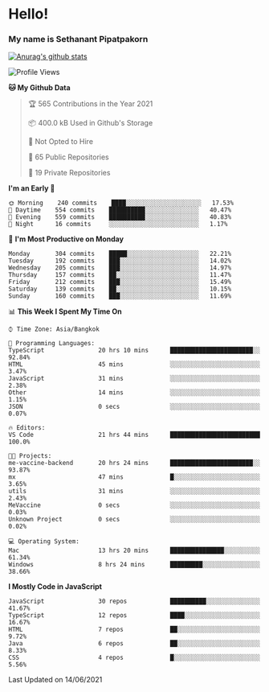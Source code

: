 # Hello!
### My name is Sethanant Pipatpakorn

[![Anurag's github stats](https://github-readme-stats.vercel.app/api?username=thetkpark&count_private=true&show_icons=true&theme=tokyonight)](https://github.com/anuraghazra/github-readme-stats)

<!--START_SECTION:waka-->
![Profile Views](http://img.shields.io/badge/Profile%20Views-14-blue)

**🐱 My Github Data** 

> 🏆 565 Contributions in the Year 2021
 > 
> 📦 400.0 kB Used in Github's Storage 
 > 
> 🚫 Not Opted to Hire
 > 
> 📜 65 Public Repositories 
 > 
> 🔑 19 Private Repositories  
 > 
**I'm an Early 🐤** 

```text
🌞 Morning    240 commits    ████░░░░░░░░░░░░░░░░░░░░░   17.53% 
🌆 Daytime    554 commits    ██████████░░░░░░░░░░░░░░░   40.47% 
🌃 Evening    559 commits    ██████████░░░░░░░░░░░░░░░   40.83% 
🌙 Night      16 commits     ░░░░░░░░░░░░░░░░░░░░░░░░░   1.17%

```
📅 **I'm Most Productive on Monday** 

```text
Monday       304 commits    █████░░░░░░░░░░░░░░░░░░░░   22.21% 
Tuesday      192 commits    ███░░░░░░░░░░░░░░░░░░░░░░   14.02% 
Wednesday    205 commits    ███░░░░░░░░░░░░░░░░░░░░░░   14.97% 
Thursday     157 commits    ██░░░░░░░░░░░░░░░░░░░░░░░   11.47% 
Friday       212 commits    ███░░░░░░░░░░░░░░░░░░░░░░   15.49% 
Saturday     139 commits    ██░░░░░░░░░░░░░░░░░░░░░░░   10.15% 
Sunday       160 commits    ███░░░░░░░░░░░░░░░░░░░░░░   11.69%

```


📊 **This Week I Spent My Time On** 

```text
⌚︎ Time Zone: Asia/Bangkok

💬 Programming Languages: 
TypeScript               20 hrs 10 mins      ███████████████████████░░   92.84% 
HTML                     45 mins             ░░░░░░░░░░░░░░░░░░░░░░░░░   3.47% 
JavaScript               31 mins             ░░░░░░░░░░░░░░░░░░░░░░░░░   2.38% 
Other                    14 mins             ░░░░░░░░░░░░░░░░░░░░░░░░░   1.15% 
JSON                     0 secs              ░░░░░░░░░░░░░░░░░░░░░░░░░   0.07%

🔥 Editors: 
VS Code                  21 hrs 44 mins      █████████████████████████   100.0%

🐱‍💻 Projects: 
me-vaccine-backend       20 hrs 24 mins      ███████████████████████░░   93.87% 
mx                       47 mins             █░░░░░░░░░░░░░░░░░░░░░░░░   3.65% 
utils                    31 mins             ░░░░░░░░░░░░░░░░░░░░░░░░░   2.43% 
MeVaccine                0 secs              ░░░░░░░░░░░░░░░░░░░░░░░░░   0.03% 
Unknown Project          0 secs              ░░░░░░░░░░░░░░░░░░░░░░░░░   0.02%

💻 Operating System: 
Mac                      13 hrs 20 mins      ███████████████░░░░░░░░░░   61.34% 
Windows                  8 hrs 24 mins       █████████░░░░░░░░░░░░░░░░   38.66%

```

**I Mostly Code in JavaScript** 

```text
JavaScript               30 repos            ██████████░░░░░░░░░░░░░░░   41.67% 
TypeScript               12 repos            ████░░░░░░░░░░░░░░░░░░░░░   16.67% 
HTML                     7 repos             ██░░░░░░░░░░░░░░░░░░░░░░░   9.72% 
Java                     6 repos             ██░░░░░░░░░░░░░░░░░░░░░░░   8.33% 
CSS                      4 repos             █░░░░░░░░░░░░░░░░░░░░░░░░   5.56%

```



 Last Updated on 14/06/2021
<!--END_SECTION:waka-->
